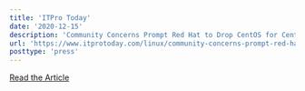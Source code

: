 ```yaml
---
title: 'ITPro Today'
date: '2020-12-15'
description: 'Community Concerns Prompt Red Hat to Drop CentOS for CentOS Stream'
url: 'https://www.itprotoday.com/linux/community-concerns-prompt-red-hat-drop-centos-centos-stream'
posttype: 'press'
---
```


[Read the Article](https://www.itprotoday.com/linux/community-concerns-prompt-red-hat-drop-centos-centos-stream)
